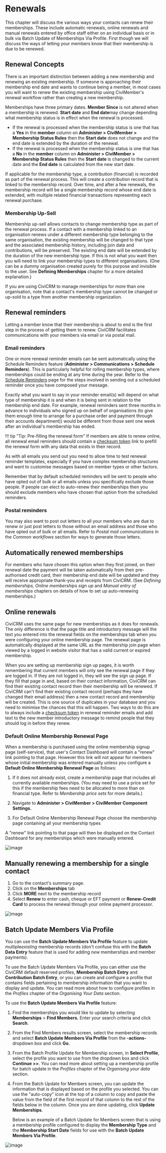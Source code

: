 # Renewals

This chapter will discuss the various ways your contacts can renew their
memberships. These include automatic renewals, online renewals and
manual renewals entered by office staff either on an individual basis or
in bulk via Batch Update of Memberships Via Profile. First though we
will discuss the ways of letting your members know that their membership
is due to be renewed. 

## Renewal Concepts

There is an important distinction between adding a new membership and
renewing an existing membership. If someone is approaching their
membership end date and wants to continue being a member, in most cases
you will want to renew the existing membership using CiviMember's
renewal workflow rather than creating a new membership.

Memberships have three primary dates. **Member Since** is not altered
when a membership is renewed. **Start date** and **End date**may change
depending what membership status is in effect when the renewal is
processed.

-   If the renewal is processed when the membership status is one that
    has a **Yes** in the **member** column on **Administer > CiviMember > Membership Status Rules** then the **Start date** does not change
    and the end date is extended by the duration of the renewal.
-   If the renewal is processed when the membership status is one that
    has a **No** in the **member** column on **Administer > CiviMember > Membership Status Rules** then the **Start date** is changed to
    the current date and the **End date** is calculated from the new
    start date.

If applicable for the membership type, a contribution (financial) is
recorded as part of the renewal process. This will create a contribution
record that is linked to the membership record. Over time, and after a
few renewals, the membership record will be a single membership record
whose end date is extended, with multiple related financial transactions
representing each renewal purchase.

### Membership Up-Sell

Membership up-sell allows contacts to change membership type as part of
the renewal process. If a contact with a membership linked to an
organisation renews under a different membership type belonging to the
same organisation, the existing membership will be changed to that type
and the associated membership history, including join date and
contributions, will be preserved. The existing end date will be extended
by the duration of the new membership type. If this is not what you want
then you will need to link your membership types to different
organisations. (One can be a dummy organisation created purely for this
purpose and invisible to the user. See **Defining Memberships** chapter
for a more detailed explanation.) 

If you are using CiviCRM to manage memberships for more than one
organisation, note that a contact's membership type cannot be changed or
up-sold to a type from another membership organization.

## Renewal reminders

Letting a member know that their membership is about to end is the first
step in the process of getting them to renew. CiviCRM facilitates
communications with your members via email or via postal mail.  

### Email reminders

One or more renewal reminder emails can be sent automatically using the
Schedule Reminders feature (**Administer > Communications > Schedule
Reminders**). This is particularly helpful for rolling membership types,
where memberships could be ending at any time during the year. Refer to
the [Schedule Reminders](/email/scheduled-reminders.md) page for the steps involved in sending
out a scheduled reminder once you have composed your message.

Exactly what you want to say in your reminder email(s) will depend on
what type of membership it is and when it is being sent in relation to
the membership end date. For example, renewal reminders sent three
months in advance to individuals who signed up on behalf of
organisations (to give them enough time to arrange for a purchase order
and payment through their accounts department)) would be different from
those sent one week after an individual's membership has ended.

!!! tip "Tip: Pre-filling the renewal form"
    If members are able to renew online, all renewal email reminders should contain a [checksum token](/common-workflows/tokens-and-mail-merge.md#checksum) link to prefill the renewal form with any data that exists in their record.

As with all emails you send out you need to allow time to test renewal
reminder templates, especially if you have complex membership structures
and want to customise messages based on member types or other factors.

Remember that by default scheduled reminders will be sent to people who
have opted out of bulk or all emails unless you specifically exclude
those people. If people can elect to auto-renew their memberships then
you should exclude members who have chosen that option from the
scheduled reminders.

### Postal reminders 

You may also want to post out letters to all your members who are due to
renew or just post letters to those without an email address and those
who have opted out of bulk or all emails. Refer to *Postal mail
communications* in the *Common workflows* section for ways to generate
those letters. 

## Automatically renewed memberships

For members who have chosen this option when they first joined, on their
renewal date the payment will be taken automatically from their
pre-authorised credit card, their membership end date will be updated
and they will receive appropriate thank-you and receipts from CiviCRM.
(See *Defining memberships,* *Online memberships sign up* and *Manual
entry of memberships* chapters on details of how to set up auto-renewing
memberships.) 

## Online renewals

CiviCRM uses the same page for new memberships as it does for renewals.
The only difference is that the page title and introductory message will
the text you entered into the renewal fields on the memberships tab
when you were configuring your online membership page. The renewal page
is automatically displayed at the same URL as the membership join page
when viewed by a logged in website visitor that has a valid current or
expired membership. 

When you are setting up membership sign up pages, it is worth
remembering that current members will only see the renewal page if they
are logged in. If they are not logged in, they will see the sign up
page. If they fill that page in and, based on their contact information,
CiviCRM can find their existing contact record then their membership
will be renewed. If CiviCRM can't find their existing contact record
(perhaps they have changed their email address) then a new contact
record and membership will be created. This is one source of duplicates
in your database and you need to minimise the chances that this will
happen. Two ways to do this are to always include a [checksum token](/common-workflows/tokens-and-mail-merge.md#checksum) in
renewal reminder emails and add text to the new member introductory
message to remind people that they should log in before they renew.


### Default Online Membership Renewal Page

When a membership is purchased using the online membership signup page
(self-service), that user's Contact Dashboard will contain a "renew"
link pointing to that page. However this link will not appear for
members whose initial membership was entered manually unless you
configure a **Default Online Membership Renewal Page** as follows:

1.  If it does not already exist, create a membership page that includes
    all currently available memberships. (You may need to use a price
    set for this if the membership fees need to be allocated to more
    than on financial type. Refer to *Membership price sets* for more
    details.)

2.  Navigate to **Administer > CiviMember > CiviMember Component
    Settings.**
3.  For Default Online Membership Renewal Page choose the membership
    page containing all your membership types

A "renew" link pointing to that page will then be displayed on the
Contact Dashboard for any memberships which were manually entered.

![image](../img/z_sprint14_renewalpage.png)

## Manually renewing a membership for a single contact

1.  Go to the contact's summary page. 
2.  Click on the **Memberships** tab
3.  Click **MORE** next to the membership record
4.  Select **Renew** to enter cash, cheque or EFT payment
    or **Renew-Credit Card** to process the renewal through your online
    payment processor.

![image](../img/z_sprint14_renewmembership_1.png)

## Batch Update Members Via Profile 

You can use the **Batch Update Members Via Profile** feature to update
multiple*existing* membership records (don't confuse this with the
**Batch Data Entry** feature that is used for adding *new* memberships
and member payments).

To use the Batch Update Members Via Profile, you can either use the
CiviCRM default reserved profiles, **Membership Batch
Entry** and **Contribution Batch Entry**, or you can create and
configure a profile that contains fields pertaining to membership
information that you want to display and update. You can read more about
how to configure profiles in the *Profiles* chapter of the *Organising
Your Data* section.

To use the **Batch Update Members Via Profile** feature:

1.  Find the memberships you would like to update by selecting
    **Memberships** > **Find Members.** Enter your search criteria and
    click **Search**.
2.  From the Find Members results screen, select the membership records
    and select **Batch Update Members Via Profile** from the
    **-actions-** dropdown box and click **Go**. 
3.  From the Batch Profile Update for Membership screen, in **Select
    Profile**, select the profile you want to use from the dropdown box
    and click **Continue >>**. You can read more about setting up a
    membership profile for batch update in the *Profiles* chapter of the
    *Organising your data* section. 
4.  From the Batch Update for Members screen, you can update the
    information that is displayed based on the profile you selected.
    You can use the "auto-copy" icon at the top of a column to copy and
    paste the value from the field of the first record of that column to
    the rest of the fields below in the column. Once you are done
    updating, click **Update Memberships**. 

    Below is an example of a Batch Update for Members screen that is using
    a membership profile configured to display the **Membership Type** and
    the **Membership Start Date** fields for use with the **Batch Update
    Members Via Profile**. 

![image](../img/Memberships-Everydaytasks-batchupdateviaprofile-batchupdateformembers.jpg)

